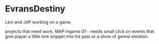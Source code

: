 # EvransDestiny
Levi and Jeff working on a game.

projects that need work.
 MAP ingame 01 - needs small click on events that give player a little lore snippet into his past or a show of genral emotion.


